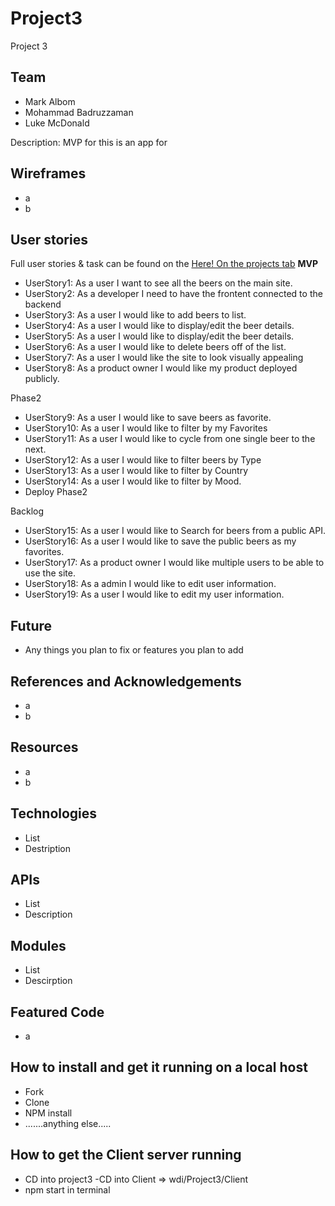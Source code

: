 # Project3
Project 3 

## Team 

- Mark Albom
- Mohammad Badruzzaman
- Luke McDonald

Description: MVP for this is an app for 

## Wireframes
- a
- b

## User stories 

Full user stories & task can be found on the [Here! On the projects tab](https://git.generalassemb.ly/HamiltonGroup1Project3/Project3/projects/1)
**MVP**
- UserStory1: As a user I want to see all the beers on the main site.
- UserStory2: As a developer I need to have the frontent connected to the backend
- UserStory3: As a user I would like to add beers to list.
- UserStory4: As a user I would like to display/edit the beer details.
- UserStory5: As a user I would like to display/edit the beer details.
- UserStory6: As a user I would like to delete beers off of the list.
- UserStory7: As a user I would like the site to look visually appealing
- UserStory8: As a product owner I would like my product deployed publicly. 

Phase2
- UserStory9: As a user I would like to save beers as favorite.
- UserStory10: As a user I would like to filter by my Favorites
- UserStory11: As a user I would like to cycle from one single beer to the next. 
- UserStory12: As a user I would like to filter beers by Type
- UserStory13: As a user I would like to filter by Country
- UserStory14: As a user I would like to filter by Mood.
- Deploy Phase2 

Backlog
- UserStory15: As a user I would like to Search for beers from a public API.
- UserStory16: As a user I would like to save the public beers as my favorites. 
- UserStory17: As a product owner I would like multiple users to be able to use the site.
- UserStory18: As a admin I would like to edit user information.
- UserStory19: As a user I would like to edit my user information.


## Future 
- Any things you plan to fix or features you plan to add


## References and Acknowledgements 
- a
- b

## Resources
- a
- b

## Technologies

- List
- Destription

## APIs

- List
- Description

## Modules

- List
- Descirption

## Featured Code 
- a


## How to install and get it running on a local host
- Fork
- Clone
- NPM install
- .......anything else.....


## How to get the Client server running 
- CD into project3
-CD into Client  => wdi/Project3/Client
- npm start in terminal



